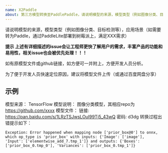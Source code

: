 ```yaml
---
name: X2Paddle
about: 第三方模型转换至PaddlePaddle，请说明模型的来源，模型类型（例如图像分类、目标检测等）
---
```


请说明模型的来源，模型类型（例如图像分类、目标检测等），应用场景（如需要转为Paddle，通过PaddleLite部署到树莓派上，满足XXX需求）

**提示 上述有详细描述的issue会让工程师更快了解用户的需求，丰富产品的功能和易用性，相关issue也会被优先处理！！！**

如有原模型文件或github链接，如方便可一并附上，方便开发人员分析。

为了便于开发人员快速定位原因，建议将模型文件上传（或通过百度网盘分享）

## 示例

模型来源： TensorFlow
模型说明： 图像分类模型，其相应repo为 https://github.com/xxxx
模型文件： 链接: https://pan.baidu.com/s/1LRzTSJwsLOul99Tj5_43wQ 密码: d3dg
转换过程出错提示如下：
```
Exception: Error happened when mapping node ['prior_box@0'] to onnx, which op_type is 'prior_box' with inputs: {'Image': ['image'], 'Input': ['elementwise_add_7.tmp_1']} and outputs: {'Boxes': ['prior_box_0.tmp_0'], 'Variances': ['prior_box_0.tmp_1']}
```
